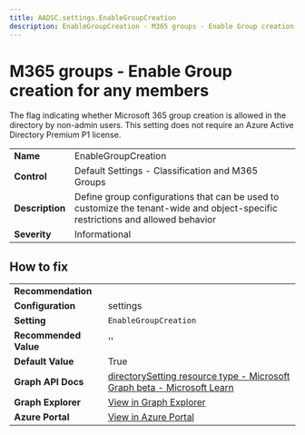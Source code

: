 ```yaml
---
title: AADSC.settings.EnableGroupCreation
description: EnableGroupCreation - M365 groups - Enable Group creation for any members
---
```


# M365 groups - Enable Group creation for any members

The flag indicating whether Microsoft 365 group creation is allowed in the directory by non-admin users. This setting does not require an Azure Active Directory Premium P1 license.

| | |
|-|-|
| **Name** | EnableGroupCreation |
| **Control** | Default Settings - Classification and M365 Groups |
| **Description** | Define group configurations that can be used to customize the tenant-wide and object-specific restrictions and allowed behavior |
| **Severity** | Informational |



## How to fix
| | |
|-|-|
| **Recommendation** |  |
| **Configuration** | settings |
| **Setting** | `EnableGroupCreation` |
| **Recommended Value** | '' |
| **Default Value** | True |
| **Graph API Docs** | [directorySetting resource type - Microsoft Graph beta - Microsoft Learn](https://learn.microsoft.com/en-us/graph/api/resources/directorysetting) |
| **Graph Explorer** | [View in Graph Explorer](https://developer.microsoft.com/en-us/graph/graph-explorer?request=settings&method=GET&version=beta&GraphUrl=https://graph.microsoft.com) |
| **Azure Portal** | [View in Azure Portal](https://portal.azure.com/#view/Microsoft_AAD_IAM/GroupsManagementMenuBlade/~/General) | 

